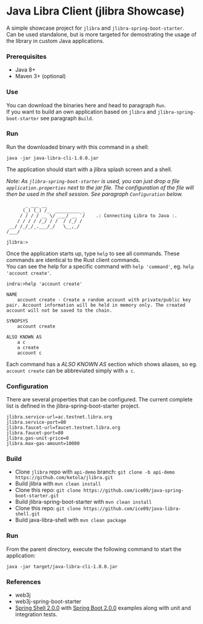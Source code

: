 # Java Libra Client (jlibra Showcase) 

A simple showcase project for `jlibra` and `jlibra-spring-boot-starter`.  
Can be used standalone, but is more targeted for demostrating the usage of the library in custom Java applications.

### Prerequisites

* Java 8+
* Maven 3+ (optional)

### Use

You can download the binaries here and head to paragraph `Run`.  
If you want to build an own application based on `jlibra` and `jlibra-spring-boot-starter` see paragraph `Build`.

### Run

Run the downloaded binary with this command in a shell:
```
java -jar java-libra-cli-1.0.0.jar
```

The application should start with a jlibra splash screen and a shell.  

_Note: As `jlibra-spring-boot-starter` is used, you can just drop a file `application.properties` next to the jar file. The configuration of the file will then be used in the shell session. See paragraph `Configuration` below._  
```
       _ ___ __
      (_) (_) /_  _________ _
     / / / / __ \/ ___/ __ `/    .: Connecting Libra to Java :.
    / / / / /_/ / /  / /_/ /
 __/ /_/_/_.___/_/   \__,_/
/___/

jlibra:>
```

Once the application starts up, type `help` to see all commands. These commands are identical to the Rust client commands.  
You can see the help for a specific command with `help 'command'`, eg. `help 'account create'`.
```
indra:>help 'account create'

NAME
	account create - Create a random account with private/public key pair. Account information will be held in memory only. The created account will not be saved to the chain.

SYNOPSYS
	account create 

ALSO KNOWN AS
	a c
	a create
	account c
```
Each command has a *ALSO KNOWN AS* section which shows aliases, so eg. `account create` can be abbreviated simply with `a c`.

### Configuration

There are several properties that can be configured. The current complete list is defined in the jlibra-spring-boot-starter project. 

```
jlibra.service-url=ac.testnet.libra.org
jlibra.service-port=80
jlibra.faucet-url=faucet.testnet.libra.org
jlibra.faucet-port=80
jlibra.gas-unit-price=0
jlibra.max-gas-amount=10000
```

### Build

* Clone `jlibra` repo with `api-demo` branch: `git clone -b api-demo https://github.com/ketola/jlibra.git`
* Build jlibra with `mvn clean install`
* Clone this repo: `git clone https://github.com/ice09/java-spring-boot-starter.git`
* Build jlibra-spring-boot-starter with `mvn clean install`
* Clone this repo: `git clone https://github.com/ice09/java-libra-shell.git`
* Build java-libra-shell with `mvn clean package`

### Run

From the parent directory, execute the following command to start the application:
```
java -jar target/java-libra-cli-1.0.0.jar
```

### References

* web3j
* web3j-spring-boot-starter
* [Spring Shell 2.0.0](https://docs.spring.io/spring-shell/docs/2.0.0.M2/reference/htmlsingle/#_getting_started) 
with [Spring Boot 2.0.0](https://docs.spring.io/spring-boot/docs/2.0.0.M5/reference/htmlsingle/) examples along with unit and integration tests.
